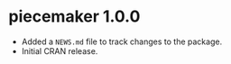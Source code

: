 # piecemaker 1.0.0

* Added a `NEWS.md` file to track changes to the package.
* Initial CRAN release.
